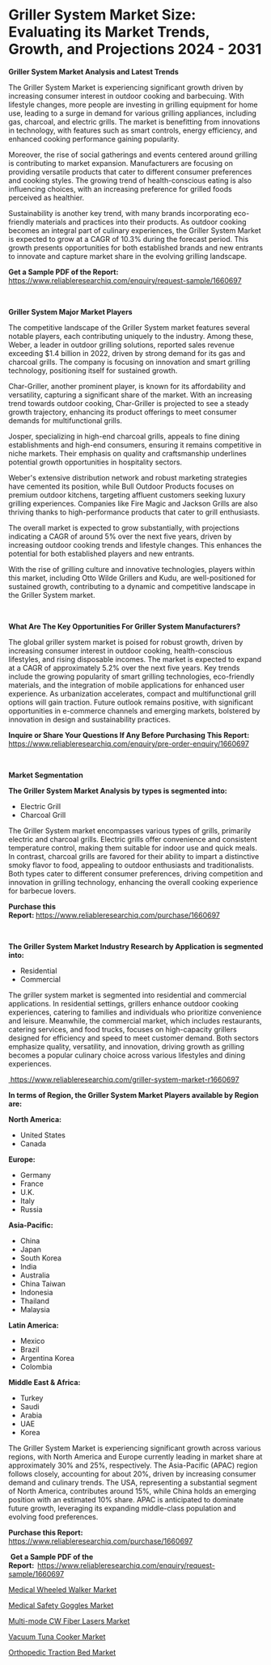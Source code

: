<p><h1>Griller System Market Size: Evaluating its Market Trends, Growth, and Projections 2024 - 2031</h1></p><p><strong>Griller System Market Analysis and Latest Trends</strong></p>
<p><p>The Griller System Market is experiencing significant growth driven by increasing consumer interest in outdoor cooking and barbecuing. With lifestyle changes, more people are investing in grilling equipment for home use, leading to a surge in demand for various grilling appliances, including gas, charcoal, and electric grills. The market is benefitting from innovations in technology, with features such as smart controls, energy efficiency, and enhanced cooking performance gaining popularity.</p><p>Moreover, the rise of social gatherings and events centered around grilling is contributing to market expansion. Manufacturers are focusing on providing versatile products that cater to different consumer preferences and cooking styles. The growing trend of health-conscious eating is also influencing choices, with an increasing preference for grilled foods perceived as healthier.</p><p>Sustainability is another key trend, with many brands incorporating eco-friendly materials and practices into their products. As outdoor cooking becomes an integral part of culinary experiences, the Griller System Market is expected to grow at a CAGR of 10.3% during the forecast period. This growth presents opportunities for both established brands and new entrants to innovate and capture market share in the evolving grilling landscape.</p></p>
<p><strong>Get a Sample PDF of the Report:&nbsp;</strong> <a href="https://www.reliableresearchiq.com/enquiry/request-sample/1660697?utm_campaign=1141&utm_medium=2&utm_source=Github&utm_content=ia&utm_term=26102024&utm_id=griller-system">https://www.reliableresearchiq.com/enquiry/request-sample/1660697</a></p>
<p>&nbsp;</p>
<p><strong>Griller System Major Market Players</strong></p>
<p><p>The competitive landscape of the Griller System market features several notable players, each contributing uniquely to the industry. Among these, Weber, a leader in outdoor grilling solutions, reported sales revenue exceeding $1.4 billion in 2022, driven by strong demand for its gas and charcoal grills. The company is focusing on innovation and smart grilling technology, positioning itself for sustained growth.</p><p>Char-Griller, another prominent player, is known for its affordability and versatility, capturing a significant share of the market. With an increasing trend towards outdoor cooking, Char-Griller is projected to see a steady growth trajectory, enhancing its product offerings to meet consumer demands for multifunctional grills.</p><p>Josper, specializing in high-end charcoal grills, appeals to fine dining establishments and high-end consumers, ensuring it remains competitive in niche markets. Their emphasis on quality and craftsmanship underlines potential growth opportunities in hospitality sectors.</p><p>Weber's extensive distribution network and robust marketing strategies have cemented its position, while Bull Outdoor Products focuses on premium outdoor kitchens, targeting affluent customers seeking luxury grilling experiences. Companies like Fire Magic and Jackson Grills are also thriving thanks to high-performance products that cater to grill enthusiasts.</p><p>The overall market is expected to grow substantially, with projections indicating a CAGR of around 5% over the next five years, driven by increasing outdoor cooking trends and lifestyle changes. This enhances the potential for both established players and new entrants.</p><p>With the rise of grilling culture and innovative technologies, players within this market, including Otto Wilde Grillers and Kudu, are well-positioned for sustained growth, contributing to a dynamic and competitive landscape in the Griller System market.</p></p>
<p>&nbsp;</p>
<p><strong>What Are The Key Opportunities For Griller System Manufacturers?</strong></p>
<p><p>The global griller system market is poised for robust growth, driven by increasing consumer interest in outdoor cooking, health-conscious lifestyles, and rising disposable incomes. The market is expected to expand at a CAGR of approximately 5.2% over the next five years. Key trends include the growing popularity of smart grilling technologies, eco-friendly materials, and the integration of mobile applications for enhanced user experience. As urbanization accelerates, compact and multifunctional grill options will gain traction. Future outlook remains positive, with significant opportunities in e-commerce channels and emerging markets, bolstered by innovation in design and sustainability practices.</p></p>
<p><strong>Inquire or Share Your Questions If Any Before Purchasing This Report:</strong> <a href="https://www.reliableresearchiq.com/enquiry/pre-order-enquiry/1660697?utm_campaign=1141&utm_medium=2&utm_source=Github&utm_content=ia&utm_term=26102024&utm_id=griller-system">https://www.reliableresearchiq.com/enquiry/pre-order-enquiry/1660697</a></p>
<p>&nbsp;</p>
<p><strong>Market Segmentation</strong></p>
<p><strong>The Griller System Market Analysis by types is segmented into:</strong></p>
<p><ul><li>Electric Grill</li><li>Charcoal Grill</li></ul></p>
<p><p>The Griller System market encompasses various types of grills, primarily electric and charcoal grills. Electric grills offer convenience and consistent temperature control, making them suitable for indoor use and quick meals. In contrast, charcoal grills are favored for their ability to impart a distinctive smoky flavor to food, appealing to outdoor enthusiasts and traditionalists. Both types cater to different consumer preferences, driving competition and innovation in grilling technology, enhancing the overall cooking experience for barbecue lovers.</p></p>
<p><strong>Purchase this Report:&nbsp;</strong><a href="https://www.reliableresearchiq.com/purchase/1660697?utm_campaign=1141&utm_medium=2&utm_source=Github&utm_content=ia&utm_term=26102024&utm_id=griller-system">https://www.reliableresearchiq.com/purchase/1660697</a></p>
<p>&nbsp;</p>
<p><strong>The Griller System Market Industry Research by Application is segmented into:</strong></p>
<p><ul><li>Residential</li><li>Commercial</li></ul></p>
<p><p>The griller system market is segmented into residential and commercial applications. In residential settings, grillers enhance outdoor cooking experiences, catering to families and individuals who prioritize convenience and leisure. Meanwhile, the commercial market, which includes restaurants, catering services, and food trucks, focuses on high-capacity grillers designed for efficiency and speed to meet customer demand. Both sectors emphasize quality, versatility, and innovation, driving growth as grilling becomes a popular culinary choice across various lifestyles and dining experiences.</p></p>
<p><a href="https://www.reliableresearchiq.com/griller-system-market-r1660697?utm_campaign=1141&utm_medium=2&utm_source=Github&utm_content=ia&utm_term=26102024&utm_id=griller-system">&nbsp;https://www.reliableresearchiq.com/griller-system-market-r1660697</a></p>
<p><strong>In terms of Region, the Griller System Market Players available by Region are:</strong></p>
<p>
    <p> <strong> North America: </strong>
        <ul>
            <li>United States</li>
            <li>Canada</li>
        </ul>
        </p> 
    <p> <strong> Europe: </strong>
        <ul>
            <li>Germany</li>
            <li>France</li>
            <li>U.K.</li>
            <li>Italy</li>
            <li>Russia</li>
        </ul>
        </p> 
    <p> <strong> Asia-Pacific: </strong>
        <ul>
            <li>China</li>
            <li>Japan</li>
            <li>South Korea</li>
            <li>India</li>
            <li>Australia</li>
            <li>China Taiwan</li>
            <li>Indonesia</li>
            <li>Thailand</li>
            <li>Malaysia</li>
        </ul>
        </p> 
    <p> <strong> Latin America: </strong>
        <ul>
            <li>Mexico</li>
            <li>Brazil</li>
            <li>Argentina Korea</li>
            <li>Colombia</li>
        </ul>
        </p> 
    <p> <strong> Middle East & Africa: </strong>
        <ul>
            <li>Turkey</li>
            <li>Saudi</li>
            <li>Arabia</li>
            <li>UAE</li>
            <li>Korea</li>
        </ul>
    </p>
    </p>
<p><p>The Griller System Market is experiencing significant growth across various regions, with North America and Europe currently leading in market share at approximately 30% and 25%, respectively. The Asia-Pacific (APAC) region follows closely, accounting for about 20%, driven by increasing consumer demand and culinary trends. The USA, representing a substantial segment of North America, contributes around 15%, while China holds an emerging position with an estimated 10% share. APAC is anticipated to dominate future growth, leveraging its expanding middle-class population and evolving food preferences.</p></p>
<p><strong>Purchase this Report: </strong><a href="https://www.reliableresearchiq.com/purchase/1660697?utm_campaign=1141&utm_medium=2&utm_source=Github&utm_content=ia&utm_term=26102024&utm_id=griller-system">https://www.reliableresearchiq.com/purchase/1660697</a></p>
<p>&nbsp;<strong>Get a Sample PDF of the Report:&nbsp;&nbsp;</strong><a href="https://www.reliableresearchiq.com/enquiry/request-sample/1660697?utm_campaign=1141&utm_medium=2&utm_source=Github&utm_content=ia&utm_term=26102024&utm_id=griller-system">https://www.reliableresearchiq.com/enquiry/request-sample/1660697</a></p>
<p><strong></strong></p>
<p><p><a href="https://issuu.com/reportprime-2/docs/medical-wheeled-walker-market-size-_bf9eaa651cf82d?utm_campaign=1141&utm_medium=2&utm_source=Github&utm_content=ia&utm_term=26102024&utm_id=griller-system">Medical Wheeled Walker Market</a></p><p><a href="https://www.linkedin.com/pulse/medical-safety-goggles-spectrum-usage-patterns-sector-evolution-sn74f?utm_campaign=1141&utm_medium=2&utm_source=Github&utm_content=ia&utm_term=26102024&utm_id=griller-system">Medical Safety Goggles Market</a></p><p><a href="https://issuu.com/reportprime-2/docs/multi-mode-cw-fiber-lasers-market-s_b9f792c02b992b?utm_campaign=1141&utm_medium=2&utm_source=Github&utm_content=ia&utm_term=26102024&utm_id=griller-system">Multi-mode CW Fiber Lasers Market</a></p><p><a href="https://github.com/anitrabixvburgie/Market-Research-Report-List-1/blob/main/vacuum-tuna-cooker-market.md?utm_campaign=1141&utm_medium=2&utm_source=Github&utm_content=ia&utm_term=26102024&utm_id=griller-system">Vacuum Tuna Cooker Market</a></p><p><a href="https://www.linkedin.com/pulse/opportunities-challenges-orthopedic-traction-bed-market-strategic-1gvmf?utm_campaign=1141&utm_medium=2&utm_source=Github&utm_content=ia&utm_term=26102024&utm_id=griller-system">Orthopedic Traction Bed Market</a></p></p>